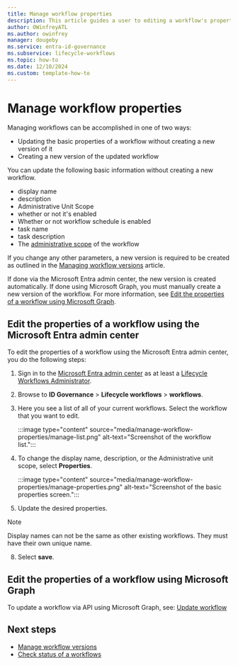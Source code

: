 ```yaml
---
title: Manage workflow properties
description: This article guides a user to editing a workflow's properties using Lifecycle Workflows.
author: OWinfreyATL
ms.author: owinfrey
manager: dougeby
ms.service: entra-id-governance
ms.subservice: lifecycle-workflows
ms.topic: how-to
ms.date: 12/10/2024
ms.custom: template-how-to
---
```


# Manage workflow properties

Managing workflows can be accomplished in one of two ways:  
   - Updating the basic properties of a workflow without creating a new version of it
   - Creating a new version of the updated workflow

You can update the following basic information without creating a new workflow.
   - display name
   - description
   - Administrative Unit Scope
   - whether or not it's enabled
   - Whether or not workflow schedule is enabled
   - task name
   - task description
   - The [administrative scope](manage-delegate-workflow.md) of the workflow

If you change any other parameters, a new version is required to be created as outlined in the [Managing workflow versions](manage-workflow-tasks.md) article.

If done via the Microsoft Entra admin center, the new version is created automatically. If done using Microsoft Graph, you must manually create a new version of the workflow.  For more information, see [Edit the properties of a workflow using Microsoft Graph](#edit-the-properties-of-a-workflow-using-microsoft-graph).

## Edit the properties of a workflow using the Microsoft Entra admin center

To edit the properties of a workflow using the Microsoft Entra admin center, you do the following steps:

1. Sign in to the [Microsoft Entra admin center](https://entra.microsoft.com) as at least a [Lifecycle Workflows Administrator](../identity/role-based-access-control/permissions-reference.md#lifecycle-workflows-administrator).

1. Browse to **ID Governance** > **Lifecycle workflows** > **workflows**.

1. Here you see a list of all of your current workflows. Select the workflow that you want to edit.
    
    :::image type="content" source="media/manage-workflow-properties/manage-list.png" alt-text="Screenshot of the workflow list.":::

6. To change the display name, description, or the Administrative unit scope, select **Properties**.

    :::image type="content" source="media/manage-workflow-properties/manage-properties.png" alt-text="Screenshot of the basic properties screen.":::

7. Update the desired properties. 
> [!NOTE]
> Display names can not be the same as other existing workflows. They must have their own unique name.

8. Select **save**.


## Edit the properties of a workflow using Microsoft Graph

To update a workflow via API using Microsoft Graph, see: [Update workflow](/graph/api/identitygovernance-workflow-update)






## Next steps

- [Manage workflow versions](manage-workflow-tasks.md)
- [Check status of a workflows](check-status-workflow.md)
